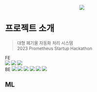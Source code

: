 <div align = center>
    <img src="https://user-images.githubusercontent.com/52804557/222876687-9b6489c9-e4ce-4902-aff2-482cda5afabe.png" />
</div>

# 프로젝트 소개
> 대형 폐기물 자동화 처리 시스템</br>2023 Prometheus Startup Hackathon

<div>
  FE</br>
  <img src = "https://img.shields.io/badge/-ReactNative-blue"/>
  <img src = "https://img.shields.io/badge/-Expo-white"/>
  <img src = "https://img.shields.io/badge/-Javascript-yellow"/></br>
  BE
  <img src = "https://img.shields.io/badge/-SpringBoot-green"/>
  <img src = "https://img.shields.io/badge/-SpringDataJPA-orange"/>
  <img src = "https://img.shields.io/badge/-H2-blue"/>
  <img src = "https://img.shields.io/badge/-MySQL-lightgrey"/>
  <img src = "https://img.shields.io/badge/-aws%EC2-blue"/>
  <img src = "https://img.shields.io/badge/-aws%rds-9cf"/>
  
  ## ML
</div>
